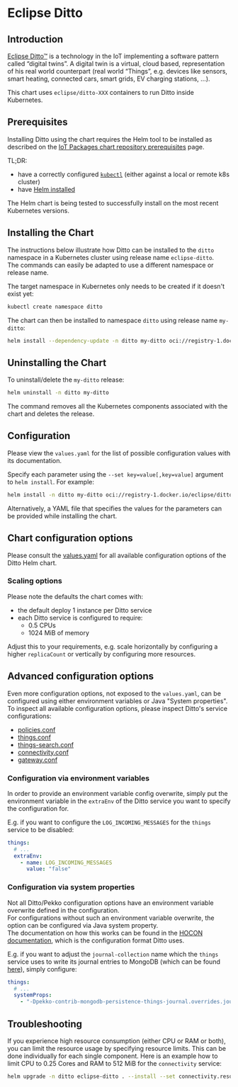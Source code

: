 # Eclipse Ditto

## Introduction

[Eclipse Ditto™](https://www.eclipse.dev/ditto/) is a technology in the IoT implementing a software pattern
called “digital twins”. A digital twin is a virtual, cloud based, representation of his real world counterpart
(real world “Things”, e.g. devices like sensors, smart heating, connected cars, smart grids, EV charging stations, …).

This chart uses `eclipse/ditto-XXX` containers to run Ditto inside Kubernetes.

## Prerequisites

Installing Ditto using the chart requires the Helm tool to be installed as described on the
[IoT Packages chart repository prerequisites](https://www.eclipse.org/packages/prereqs/) page.

TL;DR:

* have a correctly configured [`kubectl`](https://kubernetes.io/docs/tasks/tools/#kubectl) (either against a local or remote k8s cluster)
* have [Helm installed](https://helm.sh/docs/intro/)

The Helm chart is being tested to successfully install on the most recent Kubernetes versions.

## Installing the Chart

The instructions below illustrate how Ditto can be installed to the `ditto` namespace in a Kubernetes cluster using
release name `eclipse-ditto`.  
The commands can easily be adapted to use a different namespace or release name.

The target namespace in Kubernetes only needs to be created if it doesn't exist yet:

```bash
kubectl create namespace ditto
```

The chart can then be installed to namespace `ditto` using release name `my-ditto`:

```bash
helm install --dependency-update -n ditto my-ditto oci://registry-1.docker.io/eclipse/ditto --version <version> --wait
```


## Uninstalling the Chart

To uninstall/delete the `my-ditto` release:

```bash
helm uninstall -n ditto my-ditto
```

The command removes all the Kubernetes components associated with the chart and deletes the release.

## Configuration

Please view the `values.yaml` for the list of possible configuration values with its documentation.

Specify each parameter using the `--set key=value[,key=value]` argument to `helm install`. For example:

```bash
helm install -n ditto my-ditto oci://registry-1.docker.io/eclipse/ditto --version <version> --set swaggerui.enabled=false
```

Alternatively, a YAML file that specifies the values for the parameters can be provided while installing the chart.

## Chart configuration options

Please consult the [values.yaml](https://github.com/eclipse-ditto/ditto/blob/master/deployment/helm/ditto/values.yaml) 
for all available configuration options of the Ditto Helm chart.  

### Scaling options

Please note the defaults the chart comes with:
* the default deploy 1 instance per Ditto service
* each Ditto service is configured to require:
  * 0.5 CPUs
  * 1024 MiB of memory

Adjust this to your requirements, e.g. scale horizontally by configuring a higher `replicaCount` or vertically by 
configuring more resources.

## Advanced configuration options

Even more configuration options, not exposed to the `values.yaml`, can be configured using either environment variables
or Java "System properties".  
To inspect all available configuration options, please inspect Ditto's service configurations:

* [policies.conf](https://github.com/eclipse-ditto/ditto/blob/master/policies/service/src/main/resources/policies.conf)
* [things.conf](https://github.com/eclipse-ditto/ditto/blob/master/things/service/src/main/resources/things.conf)
* [things-search.conf](https://github.com/eclipse-ditto/ditto/blob/master/thingsearch/service/src/main/resources/search.conf)
* [connectivity.conf](https://github.com/eclipse-ditto/ditto/blob/master/connectivity/service/src/main/resources/connectivity.conf)
* [gateway.conf](https://github.com/eclipse-ditto/ditto/blob/master/gateway/service/src/main/resources/gateway.conf)


### Configuration via environment variables

In order to provide an environment variable config overwrite, simply put the environment variable in the `extraEnv` 
of the Ditto service you want to specify the configuration for.

E.g. if you want to configure the `LOG_INCOMING_MESSAGES` for the `things` service to be disabled:  
```yaml
things:
  # ...
  extraEnv:
    - name: LOG_INCOMING_MESSAGES
      value: "false"
```

### Configuration via system properties

Not all Ditto/Pekko configuration options have an environment variable overwrite defined in the configuration.  
For configurations without such an environment variable overwrite, the option can be configured via Java system property.  
The documentation on how this works can be found in the 
[HOCON documentation](https://github.com/lightbend/config/blob/main/HOCON.md#conventional-override-by-system-properties),
which is the configuration format Ditto uses.

E.g. if you want to adjust the `journal-collection` name which the `things` service uses to write its
journal entries to MongoDB (which can be found [here](https://github.com/eclipse-ditto/ditto/blob/33a38bc04b47d0167ba0e99fe76d96a54aa3d162/things/service/src/main/resources/things.conf#L268)),
simply configure:


```yaml
things:
  # ...
  systemProps:
    - "-Dpekko-contrib-mongodb-persistence-things-journal.overrides.journal-collection=another_fancy_name"
```


## Troubleshooting

If you experience high resource consumption (either CPU or RAM or both), you can limit the resource usage by
specifying resource limits.
This can be done individually for each single component.
Here is an example how to limit CPU to 0.25 Cores and RAM to 512 MiB for the `connectivity` service:

```bash
helm upgrade -n ditto eclipse-ditto . --install --set connectivity.resources.limits.cpu=0.25 --set connectivity.resources.limits.memory=512Mi
```
